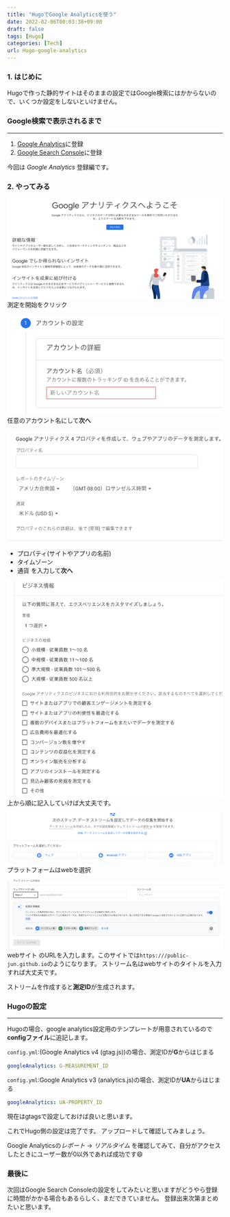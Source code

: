 ```yaml
---
title: "HugoでGoogle Analyticsを使う"
date: 2022-02-06T00:03:38+09:00
draft: false
tags: [Hugo] 
categories: [Tech]
url: Hugo-google-analytics
---
```

### 1. はじめに
Hugoで作った静的サイトはそのままの設定ではGoogle検索にはかからないので、いくつか設定をしないといけません。

### Google検索で表示されるまで
-----
1. [Google Analytics](https://analytics.google.com/analytics/web/)に登録
2. [Google Search Console](https://search.google.com/search-console/welcome?hl=ja)に登録

今回は *Google Analytics* 登録編です。

### 2. やってみる
![analytics](./analytics-fs8.png)
測定を開始をクリック

![acount](./acount-fs8.png)
任意のアカウント名にして**次へ**

![propaty](./propaty-fs8.png)
- プロパティ(サイトやアプリの名前)
- タイムゾーン
- 通貨
を入力して**次へ**

![business](./business-fs8.png)
上から順に記入していけば大丈夫です。

![platform](./platform-fs8.png)
プラットフォームはwebを選択

![setstream](./setstream-fs8.png)
webサイト のURLを入力します。このサイトでは`https:///public-jun.github.io`のようになります。
ストリーム名はwebサイトのタイトルを入力すれば大丈夫です。

ストリームを作成すると**測定ID**が生成されます。

### Hugoの設定
* * *
Hugoの場合、google analytics設定用のテンプレートが用意されているので**configファイル**に追記します。

`config.yml`:(Google Analytics v4 (gtag.js))の場合、測定IDが**G**からはじまる
```yml
googleAnalytics: G-MEASUREMENT_ID
```

`config.yml`:Google Analytics v3 (analytics.js)の場合、測定IDが**UA**からはじまる
```yml
googleAnalytics: UA-PROPERTY_ID
```
現在はgtagsで設定しておけば良いと思います。

これでHugo側の設定は完了です。
アップロードして確認してみましょう。

Google Analyticsの*レポート* -> *リアルタイム* を確認してみて、自分がアクセスしたときにユーザー数が0以外であれば成功です:smile:

### 最後に
次回はGoogle Search Consoleの設定をしてみたいと思いますがどうやら登録に時間がかかる場合もあるらしく、まだできていません。
登録出来次第まとめたいと思います。
